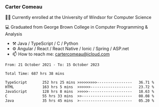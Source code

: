 ### Carter Comeau

🙋‍♂️ Currently enrolled at the University of Windsor for Computer Science

💻 Graduated from George Brown College in Computer Programming & Analysis

- ⚒️ Java / TypeScript / C / Python
- ⚙️ Angular / React / React Native / Ionic / Spring / ASP.net
- 📫 How to reach me: cartercomeau@icloud.com

<!--START_SECTION:waka-->

```txt
From: 21 October 2021 - To: 15 October 2023

Total Time: 687 hrs 38 mins

TypeScript       252 hrs 25 mins >>>>>>>>>----------------   36.71 %
HTML             163 hrs 5 mins  >>>>>>-------------------   23.72 %
JavaScript       128 hrs 8 mins  >>>>>--------------------   18.63 %
C                55 hrs 33 mins  >>-----------------------   08.08 %
Java             35 hrs 45 mins  >------------------------   05.20 %
```

<!--END_SECTION:waka-->
